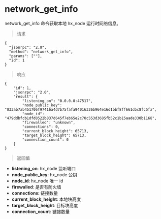 # network_get_info

network_get_info 命令获取本地 hx_node 运行时网络信息。

> 请求
```
{
  "jsonrpc": "2.0", 
  "method": "network_get_info", 
  "params": [""], 
  "id": 1
}
```


> 响应

```
{
    "id": 1,
    "jsonrpc": "2.0",
    "result": {
        "listening_on": "0.0.0.0:47517",
        "node_public_key": "033ab7ab451706f97416a4d7b75fafa94016326b964e16d1bbf8ff661dbc8fc5fa",
        "node_id": "479ddbfcb1dfd0522b837d645f7eb65e2c70c553d3605fb52c1b15aade330b1168",
        "firewalled": "unknown",
        "connections": 0,
        "current_block_height": 65713,
        "target_block_height": 65713,
        "connection_count": 0
    }
}
```

> 返回值

- **listening_on**: hx_node 监听端口
- **node_public_key**: hx_node 公钥
- **node_id**: hx_node 唯一 id
- **firewalled**: 是否有防火墙
- **connections**: 链接数量
- **current_block_height**: 本地块高度
- **target_block_height**: 目标块高度
- **connection_count**: 链接数量

